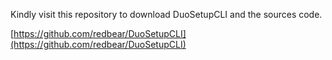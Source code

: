 Kindly visit this repository to download DuoSetupCLI and the sources code.

[https://github.com/redbear/DuoSetupCLI](https://github.com/redbear/DuoSetupCLI)
